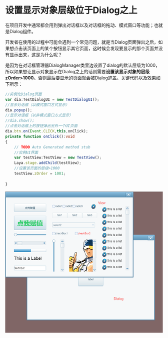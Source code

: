 # 设置显示对象层级位于Dialog之上

在项目开发中通常都会用到弹出对话框以及对话框的拖动、模式窗口等功能；也就是Dialog组件。

开发者在使用的过程中可能会遇到一个常见问题，就是当Dialog页面弹出之后，如果想点击该页面上的某个按钮显示其它页面，这时候会发现要显示的那个页面并没有显示出来，这是为什么呢？

是因为在对话框管理器DialogManager类里边设置了dialog的默认层级为1000，所以如果想让显示对象显示在Dialog之上的话则需要**设置该显示对象的层级zOrder>1000**。否则最后要显示的页面就会被Dialog遮盖。关键代码以及效果如下所示：

```typescript
//实例化Dialog页面
var dia:TestDialogUI = new TestDialogUI();
//显示对话框（以模式窗口方式显示）
dia.popup();
//显示对话框（以非模式窗口方式显示）
//dia.show();
//点击对话框上的按钮弹出另外一个UI页面
dia.btn.on(Event.CLICK,this,onClick);
private function onClick():void
{
    // TODO Auto Generated method stub
    //实例UI界面
    var testView:TestView = new TestView();
    Laya.stage.addChild(testView);
  	//设置该页面的层级>1000
    testView.zOrder = 1001;

}
```

![1](img/1.png)